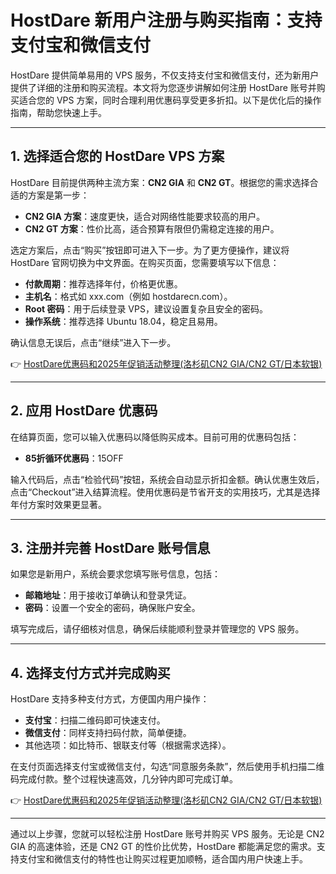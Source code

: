 # HostDare 新用户注册与购买指南：支持支付宝和微信支付

HostDare 提供简单易用的 VPS 服务，不仅支持支付宝和微信支付，还为新用户提供了详细的注册和购买流程。本文将为您逐步讲解如何注册 HostDare 账号并购买适合您的 VPS 方案，同时合理利用优惠码享受更多折扣。以下是优化后的操作指南，帮助您快速上手。

---

## 1. 选择适合您的 HostDare VPS 方案

HostDare 目前提供两种主流方案：**CN2 GIA** 和 **CN2 GT**。根据您的需求选择合适的方案是第一步：

- **CN2 GIA 方案**：速度更快，适合对网络性能要求较高的用户。
- **CN2 GT 方案**：性价比高，适合预算有限但仍需稳定连接的用户。

选定方案后，点击“购买”按钮即可进入下一步。为了更方便操作，建议将 HostDare 官网切换为中文界面。在购买页面，您需要填写以下信息：

- **付款周期**：推荐选择年付，价格更优惠。
- **主机名**：格式如 xxx.com（例如 hostdarecn.com）。
- **Root 密码**：用于后续登录 VPS，建议设置复杂且安全的密码。
- **操作系统**：推荐选择 Ubuntu 18.04，稳定且易用。

确认信息无误后，点击“继续”进入下一步。

👉 [HostDare优惠码和2025年促销活动整理(洛杉矶CN2 GIA/CN2 GT/日本软银)](https://bit.ly/hostdare)

---

## 2. 应用 HostDare 优惠码

在结算页面，您可以输入优惠码以降低购买成本。目前可用的优惠码包括：

- **85折循环优惠码**：15OFF

输入代码后，点击“检验代码”按钮，系统会自动显示折扣金额。确认优惠生效后，点击“Checkout”进入结算流程。使用优惠码是节省开支的实用技巧，尤其是选择年付方案时效果更显著。

---

## 3. 注册并完善 HostDare 账号信息

如果您是新用户，系统会要求您填写账号信息，包括：

- **邮箱地址**：用于接收订单确认和登录凭证。
- **密码**：设置一个安全的密码，确保账户安全。

填写完成后，请仔细核对信息，确保后续能顺利登录并管理您的 VPS 服务。

---

## 4. 选择支付方式并完成购买

HostDare 支持多种支付方式，方便国内用户操作：

- **支付宝**：扫描二维码即可快速支付。
- **微信支付**：同样支持扫码付款，简单便捷。
- 其他选项：如比特币、银联支付等（根据需求选择）。

在支付页面选择支付宝或微信支付，勾选“同意服务条款”，然后使用手机扫描二维码完成付款。整个过程快速高效，几分钟内即可完成订单。

👉 [HostDare优惠码和2025年促销活动整理(洛杉矶CN2 GIA/CN2 GT/日本软银)](https://bit.ly/hostdare)

---

通过以上步骤，您就可以轻松注册 HostDare 账号并购买 VPS 服务。无论是 CN2 GIA 的高速体验，还是 CN2 GT 的性价比优势，HostDare 都能满足您的需求。支持支付宝和微信支付的特性也让购买过程更加顺畅，适合国内用户快速上手。